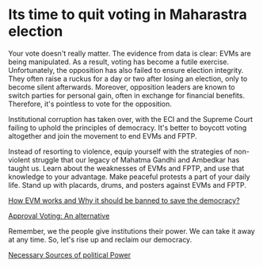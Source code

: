 # Its time to quit voting in Maharastra election

Your vote doesn't really matter. The evidence from data is clear: EVMs are being manipulated. As a result, voting has become a futile exercise. Unfortunately, the opposition has also failed to ensure election integrity. They often raise a ruckus for a day or two after losing an election, only to become silent afterwards. Moreover, opposition leaders are known to switch parties for personal gain, often in exchange for financial benefits. Therefore, it's pointless to vote for the opposition.

Institutional corruption has taken over, with the ECI and the Supreme Court failing to uphold the principles of democracy. It's better to boycott voting altogether and join the movement to end EVMs and FPTP.

Instead of resorting to violence, equip yourself with the strategies of non-violent struggle that our legacy of Mahatma Gandhi and Ambedkar has taught us. Learn about the weaknesses of EVMs and FPTP, and use that knowledge to your advantage. Make peaceful protests a part of your daily life. Stand up with placards, drums, and posters against EVMs and FPTP.

[How EVM works and Why it should be banned to save the democracy?](https://iambrainstorming.github.io/chapters/the-lok-sabha-election-is-about-regional-parties-vs-one-party-dictatorship.html)

[Approval Voting: An alternative](https://iambrainstorming.github.io/chapters/election-science/election-science.html)

Remember, we the people give institutions their power. We can take it away at any time. So, let's rise up and reclaim our democracy.

[Necessary Sources of political Power](https://iambrainstorming.github.io/chapters/democracy/fascism_power.html)
